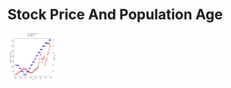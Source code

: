 # Stock Price And Population Age
<img src="analyze_data/stock_price_median_age_line_chart.jpg" width="100" height="100">
